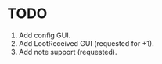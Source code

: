 # TODO

1. Add config GUI.
2. Add LootReceived GUI (requested for +1).
3. Add note support (requested).

